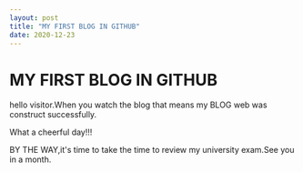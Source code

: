 ```yaml
---
layout: post
title: "MY FIRST BLOG IN GITHUB"
date: 2020-12-23
---
```


# MY FIRST BLOG IN GITHUB

hello visitor.When you watch the blog that means my BLOG web was construct successfully.

What a cheerful day!!!

BY THE WAY,it's time to take the time to review my university exam.See you in a month.
